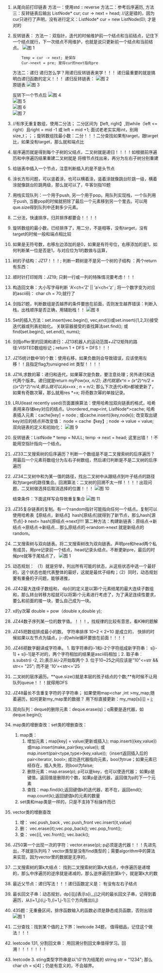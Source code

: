 1.	从尾向前打印链表
        方法一：使用std :: reverse
        方法二：参考后序遍历,
        方法三：反转链表后输出
        ListNode* cur;  cur -> next = head; //这是错的，因为cur只进行了声明，没有进行定义：ListNode* cur = new ListNode(0); 才是对的

2.	反转链表：
    方法一：双指针，迭代的时候维护前一个结点和当前结点，记住下一个结点就行，下一次结点不用维护，也就是说只更新前一个结点和当前结点。
    ![图 1](../images/aab5e71b2c7441b1ef033567dfa539c433f5a81056c4421aa538d92af050a66f.png)  
    ```
        Temp = cur -> next; 是保存
        Cur->next = pre; 是将cur的next指向pre
    ```
    方法二：递归
    递归怎么学？用递归反转链表来学！！！
    递归最重要的就是搞明白递归函数的定义！！！
    递归反转链表：
    ![图 2](../images/88bab3ae6de809a34b817907ccc9444151f930ad56879201bce40a44e274c37a.png)  
    原链表
     ![图 3](../images/c4e93f0986a0b07549a365c68ff910461f09514a27bc62cc452fab332c5e3454.png)  

    反转下一个节点后
         ![图 4](../images/4d402ac7aac0988e1a5a3c00e444e6064137fab407c8c752a37a81a82c4b2aac.png)  
    ![图 5](../images/41b6dba4021ae34920d90bd7020b58b28513a74e918313aa3fc61a86cca6b2dd.png)  
    ![图 6](../images/185c1f5471be2a43162b70d7d33475bdf06bf824745da1620be227c762492cc9.png)  
    ![图 7](../images/9893d45de0c12898a147be18e8a8842b46c2a13f040c00449c930df18884a28e.png)  


 

3.	//有序无重复数组，使用二分法； 二分区间为【left, right】,则while（left <= right）且right = mid -1 或 left = mid +1; 面试老老实实用int，别用size_t；；；旋转数组找最小数：二分！！！二分查找如果有target，跟target比，如果没有target，那么就和端点比

4.	层序遍历就是得到每个子树的父结点，二叉树就是递归！！！！如根据前序遍历和中序遍历结果重建二叉树就是 将根节点找出来，再分为左右子树分别重建

5.	给链表中插入一个节点，注意判断插入的是不是头节点

6.	涂长方形问题，可以竖着涂，也可以横着涂，竖着涂就像跳台阶跳一级，横着涂就像跳台阶跳两级，那么就可以了，牛客剑指10题

7.	用栈实现队列：一个用于push, 另一个用于pop。用队列实现栈，一个队列用于push, 当要pop的时候就把除了最后一个元素移到另一个里去。可以用que.size得到队列中还剩多少元素。

8.	二分法，快速排序，归并排序都要会！！！！

9.	旋转数组的最小数，已经排序了，用二分，不是相等，没有target，没有target的时候一般和端点相比较

10.	如果是无符号数，右移左边添加的是0，如果是有符号位，右移添加的是1，如何判断某一位是否是1，与对应位为1的数做与运算，

11.	树的子结构：JZ17！！！;   判断一颗树是不是另一个树的子结构 ：两个return有东西：

12.	顺时针打印矩阵：JZ19;  只剩一行或一列的特殊情况要考虑！！！

13.	构造回文串：大小写字母判断  ‘A’<ch<’Z’  ||  ‘a’<ch<’z’ ; 将一个数字变为对应的ascii码： char ch = 70;就行了

14.	剑指21题，判断数组是否越界的条件要放在前面，否则发生越界错误：判断入栈，出栈顺序是否正确，用辅助栈！！
 ![图 8](../images/34d9ed6708d9058d52e1c3cf6980fea57e3ff10076d6cef0334f698fa25b9e3a.png)  


15.	Set的插入方法：set.insert(vec.begin(), vec,end())或set.insert({1,2,3})接受迭代器或列表初始化。     关联容器接受的查找算法set.find(); 或find(set.begin(), set.end(), nums);
16.	剑指offer里的回溯和递归：JZ13机器人的运动范围+JZ12矩阵的路径:VISITED数组标记；return 1 + DFS + DFS！！！
17.	JZ15统计数中1的个数：使用右移，如果负数则会导致错误，应该使用左移！！且指定flag为unsigned int 类型！！！！
18.	JZ16,求数的幂：递归和迭代，如果幂次是负数，要注意处理；另外递归和迭代两个版本。递归就是return myPow(x*x, n/2);  迭代就是x^n = (x^2)^n/2 = ((x^2)^2)^n/4;那么就可以从x=x*x ; n = n/2;  那么下次迭代x和n都被更新了，如果有奇数次幂，那么就用res *=x; 将奇数次幂的单独记录。


19.	LRU(least recently used)页面置换算法：使用哈希加双向链表的格式，哈希表用来存储key对应的结点。Unordered_map<int, ListNode*>cache; 哈希表插入元素：cache[key] = node ; 或cache.insert({key,node});  改变取出键key对应的结点并改变值： node = cache【key】; node -> value  = value;
双向链表的定义和初始化：
 ![图 9](../images/9b38739c6c9a11ae206917c896a2f222de88582bb0dd68708409139370499c2f.png)  


20.	反转链表：ListNode * temp = NULL; temp -> next = head; 这里出错！！不能用空指针指向一个结点。
21.	JZ33二叉搜索树的后序遍历？判断一个数组是不是二叉搜索树的后序遍历？用最后一个元素将数组分为左右子树数组，然后递归判断是不是二叉树的后序遍历
22.	JZ34二叉树中和为某一值的路径，找出二叉树中从跟结点到叶子结点的路径和为target的路径集合。回溯算法：二叉树的回溯不太一样！！！！出现问题，二叉树做选择后取消选择的位置！！！
 ![图 10](../images/a0f742e4b1d2ec54783e0cf12f3187fecec9f86fb483134a16b0c78d633ddfbb.png)  

    结束条件：下面这样写会导致重复集合
 ![图 11](../images/ae410cc8ec66fc296478e61f26097185a44ebb8d455df0f4b8c749e90d99d478.png)  


23.	JZ35复杂链表的复制。有一个random指针可能指向任何一个结点。复制可以使用哈希表【原结点，新结点】hash[原结点]就得到了新节点，那么hash[源节点]-》 next= hash[原结点->next]!!!! 
第二种方法：构建新链表：原结点->新结点->原结点->新结点…  那么原结点的->random->next 就是新结点的random。

24.	二叉搜索树与双向链表。将二叉搜索树改为双向链表。声明pre和head两个私有成员，用pre记录前一个结点，head记录头结点，不断更新pre，最后的时候pre就等于尾结点了，
 ![图 1](../images/b3adb91531b8c7ef3d2a0aef4ea6cc2aac2852ab5c6a4ad068a9687f39509c33.png)  

25.	动态规划： （1）就是穷举，列出所有可能的状态，从这些状态中选一个最好的，这个状态也能代表整体的最好，这就是最优子结构；（2）同时，动态规划要有重叠的子问题，能够递推，

26. JZ42最大连续子数组和， dp[i]的定义是以第i个元素结尾的最大连续子数组和，那么转台转移方程就可以将第i个元素进行考虑了，为了满足连续性要求，要么和前面的接一块，要么自己成为一块。
    
27. x的y次幂 double = pow（double x,double y);
28. JZ44数子序列某一位的数字值。！！！，找规律的比较有意思，看K神的题解
29. JZ45把数组排成最小的数。 字符串排序 10+2 < 2+10 是成立的， 快排的时候如果以左节点为锚点，j--的while循环要放在前面！！！！
30. JZ46把数字翻译成字符串。 1. 取字符串的i-1和i-2个字符组成新字符串： s[i-1] + s[i-1]是不对的，两个字符相加的结果是ascii码相加；2. 取子串：s.substr(i -2, 2);表示从i-2开始取两个 3. 位于10~25之间应该是"10"<=str && str<= "25"; 而不是    '10'=<str<='25
31. 二叉树的层序遍历。**que.size()就是本层的孩子结点的个数;**有时候不让用队列queue！！！就得用DFS
32. JZ48最长不含重复字符的子字符串； 如果使用map<char ,int >my_map;随着遍历，如何更新my_map里的数据？ 用下标直接更新：my_map[s[i]] = j;
33. 双向队列：deque的删除元素：deque.erase(q)；q需要是迭代器，如deque.begin();
34. map类的增删查改：set类的增删查改：
    1.  map类：
        1.  增加元素；map[key] = value(更新或插入);   map.insert({key,value})或map.insert(make_pair(key,value)); 或map.insert(pair<type,type>(key,value));（insert返回插入后的pair<iterator, bool>; 成功迭代器指向元素，bool为true；如果元素已经存在，插入失败，则bool为false;
        2.  删除元素：map.erase(p); p可以是key，也可以使迭代器； 如果p是键值，返回值是删除的个数，如果p是迭代器，返回值为p的下一个元素
        3.  查找：map.find(k);返回键值k的迭代器，若不在，返回end();   map.count(k);返回键值k的元素的数量
    2.  set类和map类是一样的，只是不支持下标操作而已
35. vector类的增删查改
    1.  增： vec.push_back , vec.push_front  vec.insert(it,value)
    2.  删： vec.erase(it);vec.pop_back(); vec.pop_front();
    3.  查： vec[i],  vec.front();   vec.back();  
36. JZ50第一个出现一次的字符：vector.erase(p); p必须是迭代器！！！先进先出，不就是队列吗？  vector类型是没有find类型的；需要algorithm中的算法来实现，因为vector里的数据是无序的，
37. 二叉搜索树的第k大结点：  找到二叉搜索树的第k大结点，中序遍历是递增的，那么中序遍历的逆序就是递减的，那么逆序遍历到第k个，就是第k大的数
38. 最近父节点：递归写法！！！递归函数定义是： 有没有左右子结点
39. 最长回文子串：动态规划，dp[i][j]表示s[i,,,j]之间的最长回文子串，记得到着遍历，从(i+1,j)(i,j-1),(i+1,j-1)三个方向推出(i,j)
40. 435题：无重叠区间，排序函数输入的函数必须是静态成员函数，否则出错
    ![图 1](../images/f93b82f9405c91efeae4a61ead3622e6da3ed330bd5444d9420440d8469f630b.png)  

41. 二分查找：找到某个值的上下界：leetcode 34题， 值得细品，记住这个做法！！！
42. leetcode 131, 分割回文串： 用回溯分割回文串值得学习。回溯！！！！！！！
43. leetcode 3. sting类型字符串是以'\0'作为结尾的 string str = "1234"; 那么char ch = s[4]；仍是有意义的，不会越界。

